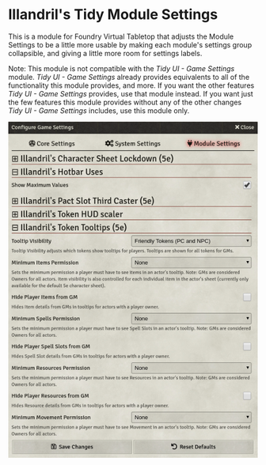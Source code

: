 # Illandril's Tidy Module Settings

This is a module for Foundry Virtual Tabletop that adjusts the Module Settings to be a little more usable by making each module's settings group collapsible, and giving a little more room for settings labels.

Note: This module is not compatible with the *Tidy UI - Game Settings* module. *Tidy UI - Game Settings* already provides equivalents to all of the functionality this module provides, and more. If you want the other features *Tidy UI - Game Settings* provides, use that module instead. If you want just the few features this module provides without any of the other changes *Tidy UI - Game Settings* includes, use this module only.

![Collapsible Module Settings for a variety of Illandril's modules](https://github.com/illandril/FoundryVTT-tidy-module-settings/raw/main/screenshots/example-a.png)
